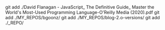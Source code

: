 git add        ./David Flanagan - JavaScript_ The Definitive Guide_ Master the World's Most-Used Programming Language-O'Reilly Media (2020).pdf
git add        ./MY_REPOS/bgoonz/
git add        ./MY_REPOS/blog-2.o-versions/
git add        ./_REPO/
